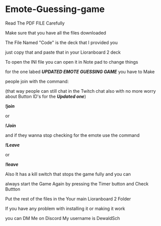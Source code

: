 # Emote-Guessing-game

Read The PDF FILE Carefully

Make sure that you have all the files downloaded

The File Named "Code" is the deck that I provided you 

just copy that and paste that in your Lioranboard 2 deck

To open the INI file you can open it in Note pad to change things

for the one labed ***UPDATED EMOTE GUESSING GAME*** you have to Make

people join with the command:

(that way people can still chat in the Twitch chat also with no more worry about Button ID's for the ***Updated one***)

***!join***

or 

***!Join***

and if they wanna stop checking for the emote use the command

***!Leave***

or

***!leave***

Also It has a kill switch that stops the game fully and you can

always start the Game Again by pressing the Timer button and Check Buttton

Put the rest of the files in the Your main Lioranboard 2 Folder

If you have any problem with installing it or making it work 

you can DM Me on Discord My username is DewaldSch
